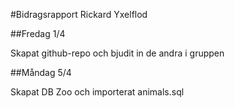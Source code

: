 #Bidragsrapport Rickard Yxelflod

##Fredag 1/4

Skapat github-repo och bjudit in de andra i gruppen

##Måndag 5/4

Skapat DB Zoo och importerat animals.sql
